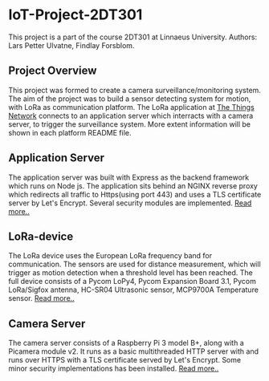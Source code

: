 # IoT-Project-2DT301
This project is a part of the course 2DT301 at Linnaeus University.
Authors: Lars Petter Ulvatne, Findlay Forsblom.

<!-- ABOUT THE PROJECT -->
## Project Overview
This project was formed to create a camera surveillance/monitoring system. The aim of the project was to build a sensor detecting system for motion, with LoRa as communication platform. The LoRa application at [The Things Network](https://www.thethingsnetwork.org/) connects to an application server which interracts with a camera server, to trigger the surveillance system. More extent information will be shown in each platform README file.

## Application Server
The application server was built with Express as the backend framework which runs on Node js. The application sits behind an NGINX reverse proxy which redirects all traffic to Https(using port 443) and uses a TLS certificate server by Let's Encrypt. Several security modules are implemented. [Read more..](https://github.com/findlay-forsblom/2DT301)

## LoRa-device
The LoRa device uses the European LoRa frequency band for communication. The sensors are used for distance measurement, which will trigger as motion detection when a threshold level has been reached. The full device consists of a Pycom LoPy4, Pycom Expansion Board 3.1, Pycom LoRa/Sigfox antenna, HC-SR04 Ultrasonic sensor, MCP9700A Temperature sensor. [Read more..](https://github.com/LasseUlvatne/IoT-Project-2DT301/tree/master/LoRa-Device)

## Camera Server
The camera server consists of a Raspberry Pi 3 model B+, along with a Picamera module v2. It runs as a basic multithreaded HTTP server with and runs over HTTPS with a TLS certificate served by Let's Encrypt. Some minor security implementations has been installed. [Read more..](https://github.com/LasseUlvatne/IoT-Project-2DT301/tree/master/Camera%20server)

